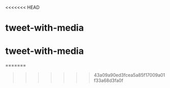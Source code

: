 <<<<<<< HEAD
# tweet-with-media
# tweet-with-media
=======

>>>>>>> 43a09a90ed3fcea5a85f17009a01f33a68d3fa0f
